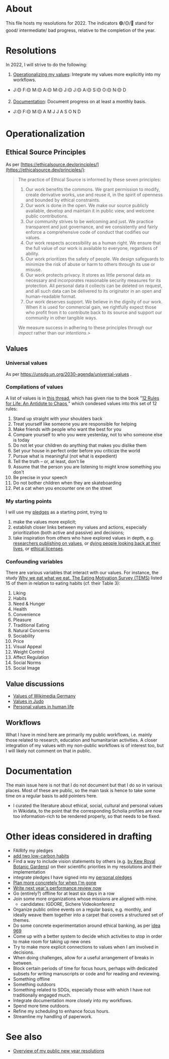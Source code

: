# About

This file hosts my resolutions for 2022. The indicators 🟢/🟡/🔴 stand for good/ intermediate/ bad progress, relative to the completion of the year.

# Resolutions

In 2022, I will strive to do the following:

1. [Operationalizing my values](#operationalization): Integrate my values more explicitly into my workflows.
  - J:🟡 F:🟡 M:🟡 A:🟡 M:🟡 J:🟡 J:🟡 A:🟡 S:🟡 O:🟡 N:🟡 D 
2. [Documentation](#documentation): Document progress on at least a monthly basis.
  - J:🟡 F:🟡 M:🟡 A M J J A S O N D 

# Operationalization

## Ethical Source Principles
As per [https://ethicalsource.dev/principles/](https://ethicalsource.dev/principles/):

> The practice of Ethical Source is informed by these seven principles:
> 
>  1. Our work benefits the commons. We grant permission to modify, create derivative works, use and reuse it, in the spirit of openness and bounded by ethical constraints.
>  1. Our work is done in the open. We make our source publicly available, develop and maintain it in public view, and welcome public contributions.
>  1. Our community strives to be welcoming and just. We practice transparent and just governance, and we consistently and fairly enforce a comprehensive code of conduct that codifies our values.
>  1. Our work respects accessibility as a human right. We ensure that the full value of our work is available to everyone, regardless of ability.
>  1. Our work prioritizes the safety of people. We design safeguards to minimize the risk of abuse or harm to others through its use or misuse.
>  1. Our work protects privacy. It stores as little personal data as necessary and incorporates reasonable security measures for its protection. All personal data it collects can be deleted on request, and all such data can be delivered to its originator in an open and human-readable format.
>  1. Our work deserves support. We believe in the dignity of our work. When it is used for commercial gain, we rightfully expect those who profit from it to contribute back to its source and support our community in other tangible ways.
> 
> We measure success in adhering to these principles through our *impact* rather than our *intentions*.> 

## Values

### Universal values

As per https://unsdg.un.org/2030-agenda/universal-values .

### Compilations of values

A list of values is in [this thread](https://web.archive.org/web/20220118023738/https://www.quora.com/What-are-the-most-valuable-things-everyone-should-know/answer/Jordan-B-Peterson), which has given rise to the book "[12 Rules for Life: An Antidote to Chaos ](https://www.jordanbpeterson.com/12-rules-for-life/)" which condesed values into this set of 12 rules:

1. Stand up straight with your shoulders back
1. Treat yourself like someone you are responsible for helping
1. Make friends with people who want the best for you
1. Compare yourself to who you were yesterday, not to who someone else is today
1. Do not let your children do anything that makes you dislike them
1. Set your house in perfect order before you criticize the world
1. Pursue what is meaningful (not what is expedient)
1. Tell the truth – or, at least, don't lie
1. Assume that the person you are listening to might know something you don't
1. Be precise in your speech
1. Do not bother children when they are skateboarding
1. Pet a cat when you encounter one on the street


### My starting points

I will use my [pledges](https://github.com/Daniel-Mietchen/pledges) as a starting point, trying to

1. make the values more explicit;
1. establish closer links between my values and actions, especially prioritization (both active and passive) and decisions;
1. take inspiration from others who have explored values in depth, e.g. [researchers publishing on values](https://scholia.toolforge.org/topic/Q194112), or [dying people looking back at their lives](https://web.archive.org/web/20200928042815/https://hard-wears.com/wp-content/uploads/2013/04/Top-5-Regrets-of-the-Dying.pdf ), or [ethical licenses](https://ethicalsource.dev/licenses/).

### Confounding variables

There are various variables that interact with our values. For instance, the study [Why we eat what we eat. The Eating Motivation Survey (TEMS)](https://www.wikidata.org/wiki/Q47874670) listed 15 of them in relation to eating habits (cf. their Table 3):
1. Liking
2. Habits
3. Need & Hunger
4. Health
5. Convenience
6. Pleasure
7. Traditional Eating
8. Natural Concerns
9. Sociability
10. Price
11. Visual Appeal
12. Weight Control
13. Affect Regulation
14. Social Norms
15. Social Image

## Value discussions

* [Values of Wikimedia Germany](https://de.wikipedia.org/wiki/Wikipedia:Wikimedia_Deutschland/Wertedialog/Vorschlag:_WMDE%E2%80%93Werte)
* [Values in Judo](https://www.judobund.de/fileadmin/_horusdam/9755-judo-werte.pdf)
* [Personal values in human life](https://doi.org/10.1038/s41562-017-0185-3)

## Workflows

What I have in mind here are primarily my public workflows, i.e. mainly those related to research, education and humanitarian activities. A closer integration of my values with my non-public workflows is of interest too, but I will likely not comment on that in public.

# Documentation

The main issue here is not that I do not document but that I do so in various places. Most of these are public, so the main task is hence to take some time on a regular basis to add pointers here.

* I curated the literature about ethical, social, cultural and personal values in Wikidata, to the point that the corresponding Scholia profiles are now too information-rich to be rendered properly, so that needs to be fixed.

# Other ideas considered in drafting

* FAIRify my pledges
* [add two low-carbon habits](https://twitter.com/KHayhoe/status/1354124680978968576)
* Find a way to include vision statements by others (e.g. [by Kew Royal Botanic Gardens](http://web.archive.org/web/20210601021921/https://www.kew.org/sites/default/files/2021-05/RBG%20Kew%20Scientific%20Priorities%202021%20-%202030%20-%20May%202021.pdf)) on their scientific priorities in my resolutions and their implementation
* integrate pledges I have signed into my [personal pledges](https://github.com/Daniel-Mietchen/pledges)
* [Plan more concretely for when I'm gone](https://github.com/Daniel-Mietchen/ideas/issues/518)
* [Write next year's performance review now](https://www.youtube.com/watch?v=n3kNlFMXslo#t=5m53s)
* Go (entirely?) offline for at least six days in a row
* Join some more organizations whose missions are aligned with mine.
  - candidates: IGDORE, Sichere Videokonferenz
* Organize public online events on a regular basis, e.g. monthly, and ideally weave them together into a carpet that covers a structured set of themes.
* Do some concrete experimentation around ethical banking, as per [idea 969](https://github.com/Daniel-Mietchen/ideas/issues/969)
* Come up with a better system to decide which activities to stop in order to make room for taking up new ones
* Try to make more explicit connections to values when I am involved in decisions.
* When doing challenges, allow for a useful arrangement of breaks in between.
* Block certain periods of time for focus hours, perhaps with dedicated subsets for writing manuscripts or code and for reading and reviewing.
* Something offline
* Something outdoors
* Something related to SDGs, especially those with which I have not traditionally engaged much.
* Integrate documentation more closely into my workflows.
* Spend more time outdoors.
* Refine my scheduling to enhance focus hours.
* Streamline my handling of paperwork.

# See also

* [Overview of my public new year resolutions](https://github.com/Daniel-Mietchen/ideas/tree/master/new-year-resolutions)
